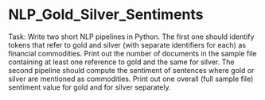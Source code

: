 # NLP_Gold_Silver_Sentiments
Task: Write two short NLP pipelines in Python. The first one should identify tokens that refer to gold and silver (with separate identifiers for each) as financial commodities. Print out the number of documents in the sample file containing at least one reference to gold and the same for silver. The second pipeline should compute the sentiment of sentences where gold or silver are mentioned as commodities. Print out one overall (full sample file) sentiment value for gold and for silver separately.
